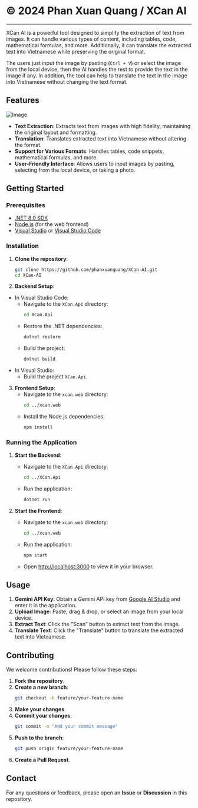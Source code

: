 # © 2024 Phan Xuan Quang / XCan AI
------------
XCan AI is a powerful tool designed to simplify the extraction of text from images. It can handle various types of content, including tables, code, mathematical formulas, and more. Additionally, it can translate the extracted text into Vietnamese while preserving the original format.

The users just input the image by pasting (`Ctrl + V`) or select the image from the local device, then the AI handles the rest to provide the text in the image if any. In addition, the tool can help to translate the text in the image into Vietnamese without changing the text format.

## Features

![Image](https://i.imgur.com/xXga9lT.png)

- **Text Extraction**: Extracts text from images with high fidelity, maintaining the original layout and formatting.
- **Translation**: Translates extracted text into Vietnamese without altering the format.
- **Support for Various Formats**: Handles tables, code snippets, mathematical formulas, and more.
- **User-Friendly Interface**: Allows users to input images by pasting, selecting from the local device, or taking a photo.

## Getting Started

### Prerequisites

- [.NET 8.0 SDK](https://dotnet.microsoft.com/download/dotnet/8.0)
- [Node.js](https://nodejs.org/) (for the web frontend)
- [Visual Studio](https://visualstudio.microsoft.com/) or [Visual Studio Code](https://code.visualstudio.com/)

### Installation

1. **Clone the repository**:
    ```sh
    git clone https://github.com/phanxuanquang/XCan-AI.git
    cd XCan-AI
    ```

2. **Backend Setup**:
- In Visual Studio Code: 
    - Navigate to the `XCan.Api` directory:
        ```sh
        cd XCan.Api
        ```
    - Restore the .NET dependencies:
        ```sh
        dotnet restore
        ```
    - Build the project:
        ```sh
        dotnet build
        ```
- In Visual Studio:
    - Build the project `XCan.Api`.
3. **Frontend Setup**:
    - Navigate to the `xcan.web` directory:
        ```sh
        cd ../xcan.web
        ```
    - Install the Node.js dependencies:
        ```sh
        npm install
        ```

### Running the Application

1. **Start the Backend**:
    - Navigate to the `XCan.Api` directory:
        ```sh
        cd ../XCan.Api
        ```
    - Run the application:
        ```sh
        dotnet run
        ```

2. **Start the Frontend**:
    - Navigate to the `xcan.web` directory:
        ```sh
        cd ../xcan.web
        ```
    - Run the application:
        ```sh
        npm start
        ```
    - Open [http://localhost:3000](http://localhost:3000) to view it in your browser.

## Usage

1. **Gemini API Key**: Obtain a Gemini API key from [Google AI Studio](https://aistudio.google.com/app/apikey) and enter it in the application.
2. **Upload Image**: Paste, drag & drop, or select an image from your local device.
3. **Extract Text**: Click the "Scan" button to extract text from the image.
4. **Translate Text**: Click the "Translate" button to translate the extracted text into Vietnamese.

## Contributing

We welcome contributions! Please follow these steps:

1. **Fork the repository**.
2. **Create a new branch**:
    ```sh
    git checkout -b feature/your-feature-name
    ```
3. **Make your changes**.
4. **Commit your changes**:
    ```sh
    git commit -m "Add your commit message"
    ```
5. **Push to the branch**:
    ```sh
    git push origin feature/your-feature-name
    ```
6. **Create a Pull Request**.


## Contact

For any questions or feedback, please open an **Issue** or **Discussion** in this repository.
